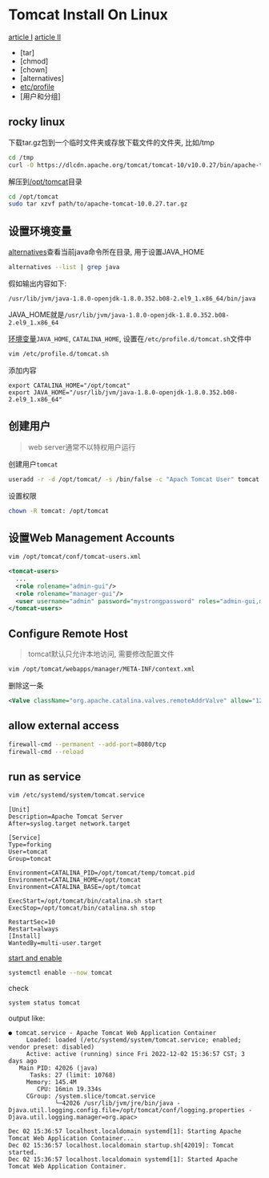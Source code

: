 # Tomcat Install On Linux

[article I](https://www.atlantic.net/dedicated-server-hosting/how-to-install-apache-tomcat-10-on-rocky-linux-8/)
[article II](https://kifarunix.com/install-apache-tomcat-on-rocky-linux-8/)

- [tar]
- [chmod]
- [chown]
- [alternatives]
- [etc/profile](../Linux/Linux_System_Environment.md)
- [用户和分组]

## rocky linux

下载tar.gz包到一个临时文件夹或存放下载文件的文件夹, 比如/tmp

```bash
cd /tmp
curl -O https://dlcdn.apache.org/tomcat/tomcat-10/v10.0.27/bin/apache-tomcat-10.0.27.tar.gz
```

解压到[/opt/tomcat](Linux_System_Directory.md)目录

```bash
cd /opt/tomcat
sudo tar xzvf path/to/apache-tomcat-10.0.27.tar.gz
```

## 设置环境变量

[alternatives](Linux_Alternatives.md)查看当前java命令所在目录, 用于设置JAVA_HOME

```bash
alternatives --list | grep java
```
假如输出内容如下:

```
/usr/lib/jvm/java-1.8.0-openjdk-1.8.0.352.b08-2.el9_1.x86_64/bin/java
```

JAVA_HOME就是`/usr/lib/jvm/java-1.8.0-openjdk-1.8.0.352.b08-2.el9_1.x86_64`

[环境变量](Linux_System_Environment.md)`JAVA_HOME`, `CATALINA_HOME`, 设置在`/etc/profile.d/tomcat.sh`文件中

```bash
vim /etc/profile.d/tomcat.sh
```

添加内容

```
export CATALINA_HOME="/opt/tomcat"
export JAVA_HOME="/usr/lib/jvm/java-1.8.0-openjdk-1.8.0.352.b08-2.el9_1.x86_64"
```

## 创建用户

> web server通常不以特权用户运行

创建用户`tomcat`

```bash
useradd -r -d /opt/tomcat/ -s /bin/false -c "Apach Tomcat User" tomcat
```

设置权限

```bash
chown -R tomcat: /opt/tomcat
```

## 设置Web Management Accounts

```bash
vim /opt/tomcat/conf/tomcat-users.xml
```

```xml
<tomcat-users>
  ...
  <role rolename="admin-gui"/>
  <role rolename="manager-gui"/>
  <user username="admin" password="mystrongpassword" roles="admin-gui,manager-gui"/>
</tomcat-users>
```
## Configure Remote Host

> tomcat默认只允许本地访问, 需要修改配置文件

```bash
vim /opt/tomcat/webapps/manager/META-INF/context.xml
```

删除这一条

```xml
<Valve className="org.apache.catalina.valves.remoteAddrValve" allow="127\.\d+\.\d+\.\d+|::1|0:0:0:0:0:0:0:1">
```

## allow external access

```bash
firewall-cmd --permanent --add-port=8080/tcp
firewall-cmd --reload
```

## run as service

```bash
vim /etc/systemd/system/tomcat.service
```

```
[Unit]
Description=Apache Tomcat Server
After=syslog.target network.target

[Service]
Type=forking
User=tomcat
Group=tomcat

Environment=CATALINA_PID=/opt/tomcat/temp/tomcat.pid
Environment=CATALINA_HOME=/opt/tomcat
Environment=CATALINA_BASE=/opt/tomcat

ExecStart=/opt/tomcat/bin/catalina.sh start
ExecStop=/opt/tomcat/bin/catalina.sh stop

RestartSec=10
Restart=always
[Install]
WantedBy=multi-user.target
```

[start and enable](/sorted/Linux/Linux_System_Command.md#systemctl)

```bash
systemctl enable --now tomcat
```

check

```bash
system status tomcat
```

output like:

```
● tomcat.service - Apache Tomcat Web Application Container
     Loaded: loaded (/etc/systemd/system/tomcat.service; enabled; vendor preset: disabled)
     Active: active (running) since Fri 2022-12-02 15:36:57 CST; 3 days ago
   Main PID: 42026 (java)
      Tasks: 27 (limit: 10768)
     Memory: 145.4M
        CPU: 16min 19.334s
     CGroup: /system.slice/tomcat.service
             └─42026 /usr/lib/jvm/jre/bin/java -Djava.util.logging.config.file=/opt/tomcat/conf/logging.properties -Djava.util.logging.manager=org.apac>

Dec 02 15:36:57 localhost.localdomain systemd[1]: Starting Apache Tomcat Web Application Container...
Dec 02 15:36:57 localhost.localdomain startup.sh[42019]: Tomcat started.
Dec 02 15:36:57 localhost.localdomain systemd[1]: Started Apache Tomcat Web Application Container.
```